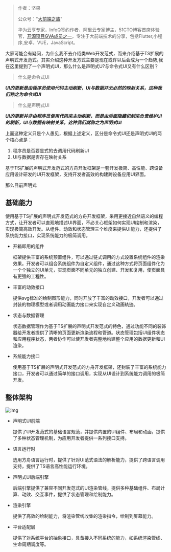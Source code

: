 > 作者：坚果
>
> 公众号："[大前端之旅](https://mp.weixin.qq.com/s/aJvihD4dzEJyOV3q6_Zeng)"
>
> 华为云享专家，InfoQ签约作者，阿里云专家博主，51CTO博客首席体验官，[开源项目GVA成员之一](https://www.gin-vue-admin.com/)，专注于大前端技术的分享，包括Flutter,小程序,安卓，VUE，JavaScript。

大家可能会有疑问，为什么我不去介绍类Web开发范式，而来介绍基于TS扩展的声明式开发范式。其实介绍这种开发方式主要是现在或许以后会成为一个趋势,我在这里提到了一个声明式UI，那么什么是声明式U?与命令式UI又有什么区别？

>   什么是命令式UI

***UI的更新是由程序员使用代码主动刷新，UI与数据并无必然的映射关系，这种我们称之为命令式UI***

> 什么是声明式UI

***UI的更新并非由程序员使用代码来主动刷新，而是由后面隐藏机制来负责维护UI的刷新，UI与数据有映射关系，这种我们就称之为声明式UI***

上面这种定义只是个人愚见，根据上述定义，区分是命令式UI还是声明式UI的两个核心点是：

1. 程序员是否要显式的去调用代码刷新UI
2. UI与数据是否存在映射关系

基于TS扩展的声明式开发范式的方舟开发框架是一套开发极简、高性能、跨设备应用设计研发的UI开发框架，支持开发者高效的构建跨设备应用UI界面。

那么目前声明式

## 基础能力



使用基于TS扩展的声明式开发范式的方舟开发框架，采用更接近自然语义的编程方式，让开发者可以直观地描述UI界面，不必关心框架如何实现UI绘制和渲染，实现极简高效开发。从组件、动效和状态管理三个维度来提供UI能力，还提供了系统能力接口，实现系统能力的极简调用。

- 开箱即用的组件

  框架提供丰富的系统预置组件，可以通过链式调用的方式设置系统组件的渲染效果。开发者可以组合系统组件为自定义组件，通过这种方式将页面组件化为一个个独立的UI单元，实现页面不同单元的独立创建、开发和复用，使页面具有更强的工程性。

- 丰富的动效接口

  提供svg标准的绘制图形能力，同时开放了丰富的动效接口，开发者可以通过封装的物理模型或者调用动画能力接口来实现自定义动画轨迹。

- 状态与数据管理

  状态数据管理作为基于TS扩展的声明式开发范式的特色，通过功能不同的装饰器给开发者提供了清晰的页面更新渲染流程和管道。状态管理包括UI组件状态和应用程序状态，两者协作可以使开发者完整地构建整个应用的数据更新和UI渲染。

- 系统能力接口

  使用基于TS扩展的声明式开发范式的方舟开发框架，还封装了丰富的系统能力接口，开发者可以通过简单的接口调用，实现从UI设计到系统能力调用的极简开发。

## 整体架构



![img](https://luckly007.oss-cn-beijing.aliyuncs.com/image/0000000000011111111.20220226172239.42234607982629749905703112688771:50530225100305:2800:B91E904448B64DECFB8B7B8123AAD5A6B7A3DADF32C4D8025ACB2216335DDD78.png)

- 声明式UI前端

  提供了UI开发范式的基础语言规范，并提供内置的UI组件、布局和动画，提供了多种状态管理机制，为应用开发者提供一系列接口支持。

- 语言运行时

  选用方舟语言运行时，提供了针对UI范式语法的解析能力，提供了跨语言调用支持，提供了TS语言高性能运行环境。

- 声明式UI后端引擎

  后端引擎提供了兼容不同开发范式的UI渲染管线，提供多种基础组件、布局计算、动效、交互事件，提供了状态管理和绘制能力。

- 渲染引擎

  提供了高效的绘制能力，将渲染管线收集的渲染指令，绘制到屏幕能力。

- 平台适配层

  提供了对系统平台的抽象接口，具备接入不同系统的能力，如系统渲染管线、生命周期调度等。